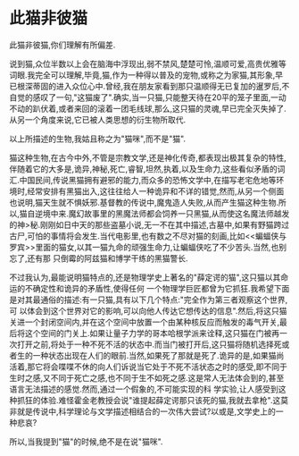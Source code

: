 # 此猫非彼猫

此猫非彼猫,你们理解有所偏差.

说到猫,众位半数以上会在脑海中浮现出,弱不禁风,楚楚可怜,温顺可爱,高贵优雅等词眼.我完全可以理解,毕竟,猫,作为一种得以普及的宠物,或称之为家猫,其形象,早已根深蒂固的进入众位心中.曾经,我在朋友家看到那只温顺得无已复加的暹罗后,不
自觉的感叹了一句,"这猫废了".确实,当一只猫,只能整天待在20平的笼子里面,一动不动的趴伏着,或者来回的滚着一团毛线球,那么,这只猫的灵魂,早已完全灭失掉了.从另一个角度来说,它已被人类思想的衍生物所取代.

以上所描述的生物,我姑且称之为"猫咪",而不是"猫".

猫这种生物,在古今中外,不管是宗教文学,还是神化传奇,都表现出极其复杂的特性,伴随着它的大多是,诡异,神秘,死亡,睿智,坦然,执着,以及生命力,这些看似矛盾的词汇.中国民间,传说黑猫拥有避邪的能力,而众多的恐怖文学中,在描写老宅危地等环
境时,经常安排有黑猫出入,这往往给人一种诡异和不详的错觉,然而,从另一个侧面也说明,猫天生就不惧妖邪.基督教的传说中,魔鬼造人失败,从而产生猫这种生物.所以,猫自逆境中来.魔幻故事里的黑魔法师都会饲养一只黑猫,从而使这名魔法师越发的神>秘.刚刚如日中天的那些盗墓小说,无一不在其中描述,古墓中,如果有野猫跨过古尸,可怕的事情将会发生.当代电影里,也有数之不尽对猫的刻画,比如<<蝙蝠侠与罗宾>>里面的猫女,以其一猫九命的顽强生命力,让蝙蝠侠吃了不少苦头.当然,也别忘了,还有那
只倒霉的阿兹猫和博学干练的黑猫警长.

不过我认为,最能说明猫特点的,还是物理学史上著名的"薛定谔的猫",这只猫以其命运的不确定性和诡异的矛盾性,使得任何
一个物理学巨匠都曾为它抓狂.我希望下面是对其最通俗的描述:有一只猫,具有以下几个特点:"完全作为第三者观察这个世界,可
以体会到这个世界对它的影响,可以向他人传达它想传达的信息".然后,将这只猫关进一个封闭空间内,并在这个空间中放置一个由某种核反应而触发的毒气开关,最后将这个空间的门关上.如果让量子力学的哥本哈根学派来诠释,这只猫在门被再一次打开之前,将处于一种不死不活的状态中.而当门被打开后,这只猫将随机选择死或者生的一种状态出现在人们的眼前.当然,如果死了那就是死了.诡异的是,如果猫尚活着,那它将会喋喋不休的向人们诉说当它处于不死不活状态之时的感受,即不同于生时之感,又不同于死亡之感,也不同于生不如死之感.这是常人无法体会到的,甚至语言无法描述的感觉.然而,通过一个假象的,不可能实现的科
学实验,让人感受到这种抓狂的体验.难怪霍金老教授会说"谁提起薛定谔那只该死的猫,我就去拿枪".这莫非就是传说中,科学理论与文学描述相结合的一次伟大尝试?以或是,文学史上的一种悲哀?

所以,当我提到"猫"的时候,绝不是在说"猫咪".
